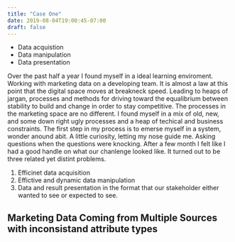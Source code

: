 ```yaml
---
title: "Case One"
date: 2019-08-04T19:00:45-07:00
draft: false
---
```


-   Data acquistion
-   Data manipulation
-   Data presentation

Over the past half a year I found myself in a ideal learning enviroment. Working with marketing data on a developing team. It is almost a law at this point that the digital space moves at breakneck speed. Leading to heaps of jargan, processes and methods for driving toward the equalibrium between stability to build and change in order to stay competitive.
The processes in the marketing space are no different. I found myself in a mix of old, new, and some down right ugly processes and a heap of techical and business constraints. The first step in my process is to emerse myself in  a system, wonder anound abit. A little curiosity, letting my nose guide me. Asking questions when the questions were knocking.
After a few month I felt like I had a good handle on what our chanlenge looked like. It turned out to be three related yet distint problems.
1. Efficinet data acquisition
2. Effictive and dynamic data manipulation
3. Data and result presentation in the format that our stakeholder either wanted to see or expected to see.


## Marketing Data Coming from Multiple Sources with inconsistand attribute types